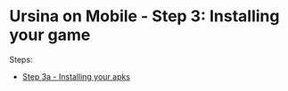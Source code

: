 # Ursina on Mobile - Step 3: Installing your game

Steps:
* [Step 3a - Installing your apks](installing-your-apks.md)